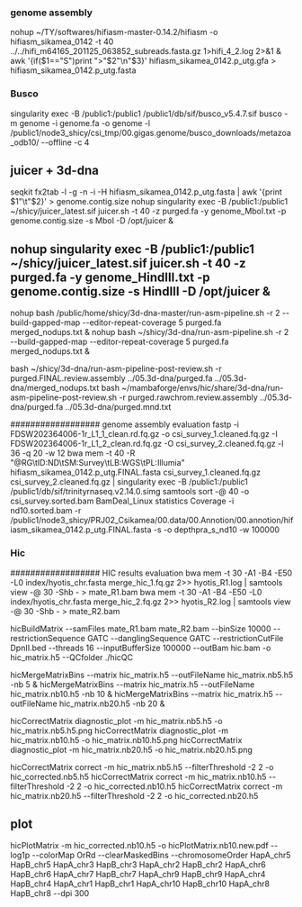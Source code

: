### genome assembly
nohup ~/TY/softwares/hifiasm-master-0.14.2/hifiasm -o hifiasm_sikamea_0142 -t 40 ../../hifi_m64165_201125_063852_subreads.fasta.gz 1>hifi_4_2.log 2>&1 &
awk '{if($1=="S")print ">"$2"\n"$3}' hifiasm_sikamea_0142.p_utg.gfa > hifiasm_sikamea_0142.p_utg.fasta
### Busco
singularity exec -B /public1:/public1 /public1/db/sif/busco_v5.4.7.sif busco -m genome -i genome.fa -o genome -l /public1/node3_shicy/csi_tmp/00.gigas.genome/busco_downloads/metazoa_odb10/ --offline -c 4

##  juicer + 3d-dna
seqkit fx2tab -l -g -n -i -H hifiasm_sikamea_0142.p_utg.fasta | awk '{print $1"\t"$2}' > genome.contig.size
nohup singularity exec -B /public1:/public1  ~/shicy/juicer_latest.sif juicer.sh -t 40 -z purged.fa -y genome_MboI.txt -p genome.contig.size -s MboI -D /opt/juicer &
## nohup singularity exec -B /public1:/public1  ~/shicy/juicer_latest.sif juicer.sh -t 40 -z purged.fa -y genome_HindIII.txt -p genome.contig.size -s HindIII -D /opt/juicer &
nohup bash /public/home/shicy/3d-dna-master/run-asm-pipeline.sh  -r 2 --build-gapped-map --editor-repeat-coverage 5 purged.fa merged_nodups.txt &
nohup bash ~/shicy/3d-dna/run-asm-pipeline.sh -r 2 --build-gapped-map --editor-repeat-coverage 5 purged.fa merged_nodups.txt &

bash ~/shicy/3d-dna/run-asm-pipeline-post-review.sh -r purged.FINAL.review.assembly  ../05.3d-dna/purged.fa ../05.3d-dna/merged_nodups.txt
bash ~/mambaforge/envs/hic/share/3d-dna/run-asm-pipeline-post-review.sh -r purged.rawchrom.review.assembly ../05.3d-dna/purged.fa ../05.3d-dna/purged.mnd.txt


################## genome assembly evaluation
fastp -i FDSW202364006-1r_L1_1_clean.rd.fq.gz -o csi_survey_1.cleaned.fq.gz -I FDSW202364006-1r_L1_2_clean.rd.fq.gz  -O csi_survey_2.cleaned.fq.gz -l 36 -q 20  -w 12
bwa mem -t 40 -R "@RG\tID:ND\tSM:Survey\tLB:WGS\tPL:Illumia" hifiasm_sikamea_0142.p_utg.FINAL.fasta csi_survey_1.cleaned.fq.gz csi_survey_2.cleaned.fq.gz | singularity exec -B /public1:/public1 /public1/db/sif/trinityrnaseq.v2.14.0.simg samtools sort -@ 40 -o csi_survey.sorted.bam
BamDeal_Linux statistics Coverage -i nd10.sorted.bam -r /public1/node3_shicy/PRJ02_Csikamea/00.data/00.Annotion/00.annotion/hifiasm_sikamea_0142.p_utg.FINAL.fasta -s -o depthpra_s_nd10 -w 100000

### Hic
################## HIC results evaluation
bwa mem -t 30 -A1 -B4  -E50 -L0  index/hyotis_chr.fasta merge_hic_1.fq.gz 2>> hyotis_R1.log | samtools view -@ 30 -Shb - > mate_R1.bam
bwa mem -t 30 -A1 -B4  -E50 -L0  index/hyotis_chr.fasta merge_hic_2.fq.gz 2>> hyotis_R2.log | samtools view -@ 30 -Shb - > mate_R2.bam

hicBuildMatrix --samFiles mate_R1.bam mate_R2.bam --binSize 10000 --restrictionSequence GATC --danglingSequence GATC --restrictionCutFile   DpnII.bed --threads 16 --inputBufferSize 100000 --outBam hic.bam  -o hic_matrix.h5 --QCfolder ./hicQC

hicMergeMatrixBins --matrix hic_matrix.h5 --outFileName hic_matrix.nb5.h5 -nb 5 &
hicMergeMatrixBins --matrix hic_matrix.h5 --outFileName hic_matrix.nb10.h5 -nb 10 &
hicMergeMatrixBins --matrix hic_matrix.h5 --outFileName hic_matrix.nb20.h5 -nb 20 &

hicCorrectMatrix diagnostic_plot -m hic_matrix.nb5.h5 -o hic_matrix.nb5.h5.png
hicCorrectMatrix diagnostic_plot -m hic_matrix.nb10.h5 -o hic_matrix.nb10.h5.png
hicCorrectMatrix diagnostic_plot -m hic_matrix.nb20.h5 -o hic_matrix.nb20.h5.png

hicCorrectMatrix correct -m hic_matrix.nb5.h5  --filterThreshold -2 2 -o hic_corrected.nb5.h5
hicCorrectMatrix correct -m hic_matrix.nb10.h5 --filterThreshold -2 2 -o hic_corrected.nb10.h5
hicCorrectMatrix correct -m hic_matrix.nb20.h5 --filterThreshold -2 2 -o hic_corrected.nb20.h5

## plot
hicPlotMatrix -m hic_corrected.nb10.h5 -o hicPlotMatrix.nb10.new.pdf --log1p --colorMap OrRd  --clearMaskedBins --chromosomeOrder HapA_chr5 HapB_chr5 HapA_chr3 HapB_chr3 HapA_chr2 HapB_chr2 HapA_chr6 HapB_chr6 HapA_chr7 HapB_chr7 HapA_chr9 HapB_chr9 HapA_chr4 HapB_chr4 HapA_chr1 HapB_chr1 HapA_chr10 HapB_chr10 HapA_chr8 HapB_chr8 --dpi 300
